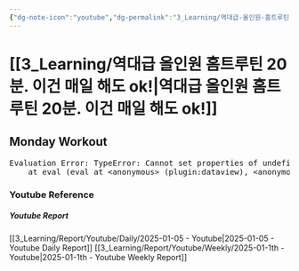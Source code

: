 ```yaml
---
{"dg-note-icon":"youtube","dg-permalink":"3_Learning/역대급-올인원-홈트루틴-20분.-이건-매일-해도-ok!","created-date":"2025-01-05 1:16:46 pm","date":"2025-01-05","type":"youtube","tags":["youtube","workout"],"aliases":null,"youtuber":"제이제이","channelName":"제이제이살롱드핏","link":"https://www.youtube.com/watch?v=IsO0UF04dNQ","img":"https://img.youtube.com/vi/IsO0UF04dNQ/0.jpg","dg-publish":true,"permalink":"/3_Learning/역대급-올인원-홈트루틴-20분.-이건-매일-해도-ok!/","dgPassFrontmatter":true,"noteIcon":"youtube"}
---
```


# [[3_Learning/역대급 올인원 홈트루틴 20분. 이건 매일 해도 ok!\|역대급 올인원 홈트루틴 20분. 이건 매일 해도 ok!]]
## Monday Workout

<pre class="dataview dataview-error">Evaluation Error: TypeError: Cannot set properties of undefined (setting 'innerHTML')
    at eval (eval at &lt;anonymous&gt; (plugin:dataview), &lt;anonymous&gt;:9:21)</pre>















### Youtube Reference
##### Youtube Report
[[3_Learning/Report/Youtube/Daily/2025-01-05 - Youtube\|2025-01-05 - Youtube Daily Report]]
[[3_Learning/Report/Youtube/Weekly/2025-01-1th - Youtube\|2025-01-1th - Youtube Weekly Report]]




